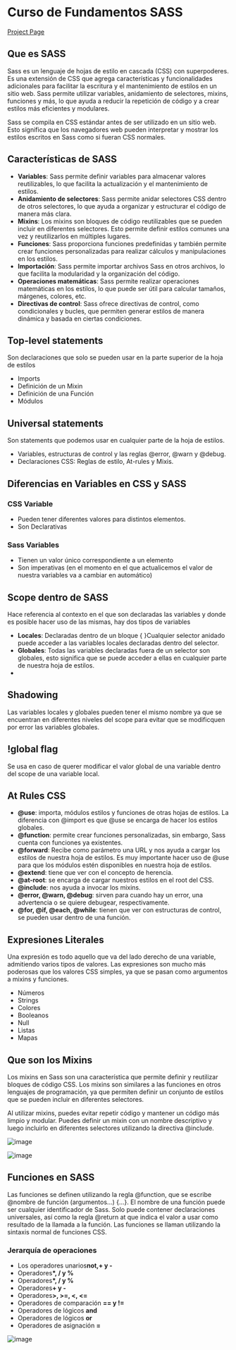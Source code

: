 # Curso de Fundamentos SASS

[Project Page](https://curso-sass.netlify.app/ "Page Project")

## Que es SASS

<p>Sass es un lenguaje de hojas de estilo en cascada (CSS) con superpoderes. Es una extensión de CSS que agrega características y funcionalidades adicionales para facilitar la escritura y el mantenimiento de estilos en un sitio web. Sass permite utilizar variables, anidamiento de selectores, mixins, funciones y más, lo que ayuda a reducir la repetición de código y a crear estilos más eficientes y modulares.

Sass se compila en CSS estándar antes de ser utilizado en un sitio web. Esto significa que los navegadores web pueden interpretar y mostrar los estilos escritos en Sass como si fueran CSS normales.</p>

## Características de SASS

<ul>
  <li><strong>Variables</strong>: Sass permite definir variables para almacenar valores reutilizables, lo que facilita la actualización y el mantenimiento de estilos.</li>
  <li><strong>Anidamiento de selectores</strong>: Sass permite anidar selectores CSS dentro de otros selectores, lo que ayuda a organizar y estructurar el código de manera más clara.</li>
  <li><strong>Mixins</strong>: Los mixins son bloques de código reutilizables que se pueden incluir en diferentes selectores. Esto permite definir estilos comunes una vez y reutilizarlos en múltiples lugares.</li>
  <li><strong>Funciones</strong>: Sass proporciona funciones predefinidas y también permite crear funciones personalizadas para realizar cálculos y manipulaciones en los estilos.</li>
  <li><strong>Importación</strong>: Sass permite importar archivos Sass en otros archivos, lo que facilita la modularidad y la organización del código.</li>
  <li><strong>Operaciones matemáticas</strong>: Sass permite realizar operaciones matemáticas en los estilos, lo que puede ser útil para calcular tamaños, márgenes, colores, etc.</li>
  <li><strong>Directivas de control</strong>: Sass ofrece directivas de control, como condicionales y bucles, que permiten generar estilos de manera dinámica y basada en ciertas condiciones.</li>
</ul>

## Top-level statements

<p>Son declaraciones que solo se pueden usar en la parte superior de la hoja de estilos</p>

<ul>
  <li>Imports</li>
  <li>Definición de un Mixin</li>
  <li>Definición de una Función</li>
  <li>Módulos</li>
</ul>

## Universal statements

<p>Son statements que podemos usar en cualquier parte de la hoja de estilos.</p>

<ul>
  <li>Variables, estructuras de control y las reglas @error, @warn y @debug.</li>
  <li>Declaraciones CSS: Reglas de estilo, At-rules y Mixis.</li>
</ul>

## Diferencias en Variables en CSS y SASS

### CSS Variable

<ul>
  <li>Pueden tener diferentes valores para distintos elementos.</li>
  <li>Son Declarativas</li>
</ul>

### Sass Variables

<ul>
  <li>Tienen un valor único correspondiente a un elemento</li>
  <li>Son imperativas (en el momento en el que actualicemos el valor de nuestra variables va a cambiar en automático)</li>
</ul>

## Scope dentro de SASS

<p>Hace referencia al contexto en el que son declaradas las variables y donde es posible hacer uso de las mismas, hay dos tipos de variables</p>

<ul>
  <li><strong>Locales</strong>: Declaradas dentro de un bloque { }Cualquier selector anidado puede acceder a las variables locales declaradas dentro del selector.</li>
  <li><strong>Globales</strong>: Todas las variables declaradas fuera de un selector son globales, esto significa que se puede acceder a ellas en cualquier parte de nuestra hoja de estilos.<li>
</ul>

## Shadowing

<p>Las variables locales y globales pueden tener el mismo nombre ya que se encuentran en diferentes niveles del scope para evitar que se modificquen por error las variables globales.</p>

## !global flag

<p>Se usa en caso de querer modificar el valor global de una variable dentro del scope de una variable local.</p>

## At Rules CSS

<ul>
  <li><strong>@use</strong>: importa, módulos estilos y funciones de otras hojas de estilos. La diferencia con @import es que @use se encarga de hacer los estilos globales.</li>
  <li><strong>@function</strong>: permite crear funciones personalizadas, sin embargo, Sass cuenta con funciones ya existentes.</li>
  <li><strong>@forward</strong>: Recibe como parámetro una URL y nos ayuda a cargar los estilos de nuestra hoja de estilos. Es muy importante hacer uso de @use para que los módulos estén disponibles en nuestra hoja de estilos.</li>
  <li><strong>@extend</strong>: tiene que ver con el concepto de herencia.</li>
  <li><strong>@at-root</strong>: se encarga de cargar nuestros estilos en el root del CSS.</li>
  <li><strong>@include</strong>: nos ayuda a invocar los mixins.</li>
  <li><strong>@error, @warn, @debug</strong>: sirven para cuando hay un error, una advertencia o se quiere debugear, respectivamente.</li>
  <li><strong>@for, @if, @each, @while</strong>: tienen que ver con estructuras de control, se pueden usar dentro de una función.</li>
</ul>

## Expresiones Literales

<p>Una expresión es todo aquello que va del lado derecho de una variable, admitiendo varios tipos de valores. Las expresiones son mucho más poderosas que los valores CSS simples, ya que se pasan como argumentos a mixins y funciones.</p>

<ul>
  <li>Números</li>
  <li>Strings</li>
  <li>Colores</li>
  <li>Booleanos</li>
  <li>Null</li>
  <li>Listas</li>
  <li>Mapas</li>
</ul>

## Que son los Mixins

<p>Los mixins en Sass son una característica que permite definir y reutilizar bloques de código CSS. Los mixins son similares a las funciones en otros lenguajes de programación, ya que permiten definir un conjunto de estilos que se pueden incluir en diferentes selectores.

Al utilizar mixins, puedes evitar repetir código y mantener un código más limpio y modular. Puedes definir un mixin con un nombre descriptivo y luego incluirlo en diferentes selectores utilizando la directiva @include.<p>

![image](https://static.platzi.com/media/user_upload/mixin-sass-22108b1f-baac-4a93-a11a-fbeeb97ad95d.jpg "image")

![image](https://static.platzi.com/media/user_upload/argumentos-sass-7e2d1101-aed9-4553-abcb-048d3ef88032.jpg "image")

## Funciones en SASS

<p>Las funciones se definen utilizando la regla @function, que se escribe @nombre de función (argumentos...) {...}. El nombre de una función puede ser cualquier identificador de Sass. Solo puede contener declaraciones universales, así como la regla @return at que indica el valor a usar como resultado de la llamada a la función. Las funciones se llaman utilizando la sintaxis normal de funciones CSS.</p>

### Jerarquía de operaciones

<ul>
  <li>Los operadores unarios<strong>not,+ y -</strong></li>
  <li>Operadores<strong>*, / y %</strong></li>
  <li>Operadores<strong>*, / y %</strong></li>
  <li>Operadores<strong>+ y -</strong></li>
  <li>Operadores<strong>>, >=, <, <=</strong></li>
  <li>Operadores de comparación <strong>== y !=</strong></li>
  <li>Operadores de lógicos <strong>and</strong></li>
  <li>Operadores de lógicos <strong>or</strong></li>
  <li>Operadores de asignación <strong>=</strong></li>
</ul>

![image](https://static.platzi.com/media/user_upload/funciones-sass-33763e1a-15e2-409e-b947-33721261300b.jpg "image")
